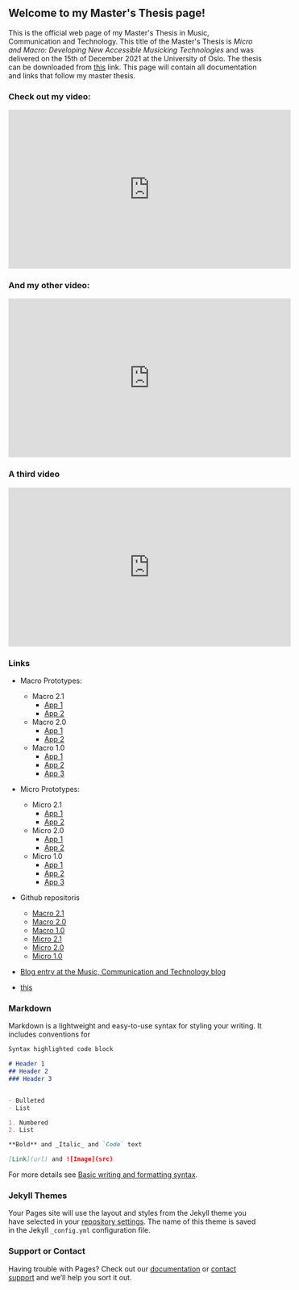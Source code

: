 ## Welcome to my Master's Thesis page!

This is the official web page of my Master's Thesis in Music, Communication and Technology. 
This title of the Master's Thesis is _Micro and Macro: Developing New Accessible Musicking Technologies_ and was delivered on the 15th of December 2021 at the University of Oslo. 
The thesis can be downloaded from [this](ur) link.
This page will contain all documentation and links that follow my master thesis.


### Check out my video:
<iframe width="560" height="315" src="https://www.youtube.com/embed/G6kqDY6w_q8" title="YouTube video player" frameborder="0" allow="accelerometer; autoplay; clipboard-write; encrypted-media; gyroscope; picture-in-picture" allowfullscreen></iframe>

### And my other video:
<iframe width="560" height="315" src="https://www.youtube.com/embed/_uWnDRlFo94" title="YouTube video player" frameborder="0" allow="accelerometer; autoplay; clipboard-write; encrypted-media; gyroscope; picture-in-picture" allowfullscreen></iframe>

### A third video
<iframe width="560" height="315" src="https://www.youtube.com/embed/birDS7ccUOs" title="YouTube video player" frameborder="0" allow="accelerometer; autoplay; clipboard-write; encrypted-media; gyroscope; picture-in-picture" allowfullscreen></iframe>


### Links


- Macro Prototypes:
  - Macro 2.1
    - [App 1](https://fractionmari.github.io/macro3/)
    - [App 2](https://fractionmari.github.io/macro3/prototype2.html)
  - Macro 2.0
    - [App 1](https://fractionmari.github.io/macro2)
    - [App 2](https://fractionmari.github.io/macro2/prototype2.html)
  - Macro 1.0
    - [App 1](https://fractionmari.github.io/macro/)
    - [App 2](https://fractionmari.github.io/macro/prototype2.html)
    - [App 3](https://fractionmari.github.io/macro/prototype3.html)

- Micro Prototypes:
  - Micro 2.1
    - [App 1](https://fractionmari.github.io/micro3/)
    - [App 2](https://fractionmari.github.io/micro3/prototype2.html)
  - Micro 2.0
    - [App 1](https://fractionmari.github.io/micro2)
    - [App 2](https://fractionmari.github.io/micro2/prototype2.html)
  - Micro 1.0
    - [App 1](https://fractionmari.github.io/micro/)
    - [App 2](https://fractionmari.github.io/micro/prototype2.html)
    - [App 3](https://fractionmari.github.io/micro/prototype3.html)
- Github repositoris
  - [Macro 2.1](https://github.com/FractionMari/macro3)
  - [Macro 2.0](https://github.com/FractionMari/macro2)
  - [Macro 1.0](https://github.com/FractionMari/macro)
  - [Micro 2.1](https://github.com/FractionMari/micro3)
  - [Micro 2.0](https://github.com/FractionMari/micro2)
  - [Micro 1.0](https://github.com/FractionMari/micro)
- [Blog entry at the Music, Communication and Technology blog](https://mct-master.github.io/masters-thesis/2021/12/15/MicroMacro.html)
- [this](ur)


### Markdown

Markdown is a lightweight and easy-to-use syntax for styling your writing. It includes conventions for

```markdown
Syntax highlighted code block

# Header 1
## Header 2
### Header 3


- Bulleted
- List

1. Numbered
2. List

**Bold** and _Italic_ and `Code` text

[Link](url) and ![Image](src)
```

For more details see [Basic writing and formatting syntax](https://docs.github.com/en/github/writing-on-github/getting-started-with-writing-and-formatting-on-github/basic-writing-and-formatting-syntax).

### Jekyll Themes

Your Pages site will use the layout and styles from the Jekyll theme you have selected in your [repository settings](https://github.com/FractionMari/masterthesis/settings/pages). The name of this theme is saved in the Jekyll `_config.yml` configuration file.

### Support or Contact

Having trouble with Pages? Check out our [documentation](https://docs.github.com/categories/github-pages-basics/) or [contact support](https://support.github.com/contact) and we’ll help you sort it out.
